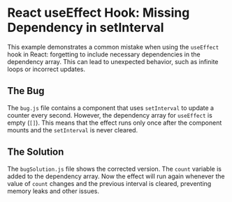 # React useEffect Hook: Missing Dependency in setInterval

This example demonstrates a common mistake when using the `useEffect` hook in React: forgetting to include necessary dependencies in the dependency array. This can lead to unexpected behavior, such as infinite loops or incorrect updates.

## The Bug
The `bug.js` file contains a component that uses `setInterval` to update a counter every second. However, the dependency array for `useEffect` is empty (`[]`). This means that the effect runs only once after the component mounts and the `setInterval` is never cleared.

## The Solution
The `bugSolution.js` file shows the corrected version.  The `count` variable is added to the dependency array.  Now the effect will run again whenever the value of `count` changes and the previous interval is cleared, preventing memory leaks and other issues.